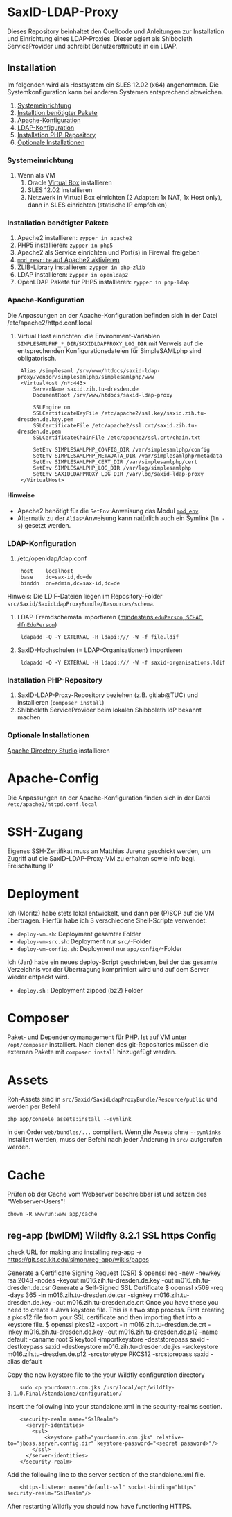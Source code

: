 # SaxID-LDAP-Proxy #

Dieses Repository beinhaltet den Quellcode und Anleitungen zur Installation und Einrichtung eines LDAP-Proxies. Dieser agiert als Shibboleth ServiceProvider und schreibt Benutzerattribute in ein LDAP.

## Installation ##

Im folgenden wird als Hostsystem ein SLES 12.02 (x64) angenommen. Die Systemkonfiguration kann bei anderen Systemen entsprechend abweichen.

1. [Systemeinrichtung](#system)
1. [Installtion benötigter Pakete](#pakete)
1. [Apache-Konfiguration](#apache)
1. [LDAP-Konfiguration](#ldap)
1. [Installation PHP-Repository](#php)
1. [Optionale Installationen](#optional)

### <a name="system"></a>Systemeinrichtung ###

1. Wenn als VM
   1. Oracle [Virtual Box](https://www.virtualbox.org/) installieren
   1. SLES 12.02 installieren
   1. Netzwerk in Virtual Box einrichten (2 Adapter: 1x NAT, 1x Host only), dann in SLES einrichten (statische IP empfohlen)

### <a name="pakete"></a>Installation benötigter Pakete ###

1. Apache2 installieren: `zypper in apache2`
1. PHP5 installieren: `zypper in php5`
1. Apache2 als Service einrichten und Port(s) in Firewall freigeben
1. [`mod_rewrite` auf Apache2 aktivieren](http://askubuntu.com/questions/48362/how-to-enable-mod-rewrite-in-apache)
1. ZLIB-Library installieren: `zypper in php-zlib`
1. LDAP installieren: `zypper in openldap2`
1. OpenLDAP Pakete für PHP5 installieren: `zypper in php-ldap`

### <a name="apache"></a>Apache-Konfiguration ###

Die Anpassungen an der Apache-Konfiguration befinden sich in der Datei
        /etc/apache2/httpd.conf.local

1. Virtual Host einrichten: die Environment-Variablen `SIMPLESAMLPHP_*_DIR`/`SAXIDLDAPPROXY_LOG_DIR` mit Verweis auf die entsprechenden Konfigurationsdateien für SimpleSAMLphp sind obligatorisch.

        Alias /simplesaml /srv/www/htdocs/saxid-ldap-proxy/vendor/simplesamlphp/simplesamlphp/www
        <VirtualHost /n*:443>
            ServerName saxid.zih.tu-dresden.de
            DocumentRoot /srv/www/htdocs/saxid-ldap-proxy

            SSLEngine on
            SSLCertificateKeyFile /etc/apache2/ssl.key/saxid.zih.tu-dresden.de.key.pem
            SSLCertificateFile /etc/apache2/ssl.crt/saxid.zih.tu-dresden.de.pem
            SSLCertificateChainFile /etc/apache2/ssl.crt/chain.txt

            SetEnv SIMPLESAMLPHP_CONFIG_DIR /var/simplesamlphp/config
            SetEnv SIMPLESAMLPHP_METADATA_DIR /var/simplesamlphp/metadata
            SetEnv SIMPLESAMLPHP_CERT_DIR /var/simplesamlphp/cert
            SetEnv SIMPLESAMLPHP_LOG_DIR /var/log/simplesamlphp
            SetEnv SAXIDLDAPPROXY_LOG_DIR /var/log/saxid-ldap-proxy
        </VirtualHost>

#### Hinweise ####

* Apache2 benötigt für die `SetEnv`-Anweisung das Modul [`mod_env`](http://httpd.apache.org/docs/2.2/mod/mod_env.html).
* Alternativ zu der `Alias`-Anweisung kann natürlich auch ein Symlink (`ln -s`) gesetzt werden.

### <a name="ldap"></a>LDAP-Konfiguration ###

1. /etc/openldap/ldap.conf

        host    localhost
        base    dc=sax-id,dc=de
        binddn  cn=admin,dc=sax-id,dc=de

Hinweis: Die LDIF-Dateien liegen im Repository-Folder `src/Saxid/SaxidLdapProxyBundle/Resources/schema`.

1. LDAP-Fremdschemata importieren ([mindestens `eduPerson`, `SCHAC`, `dfnEduPerson`](https://www.aai.dfn.de/der-dienst/attribute/))

        ldapadd -Q -Y EXTERNAL -H ldapi:/// -W -f file.ldif

1. SaxID-Hochschulen (= LDAP-Organisationen) importieren

        ldapadd -Q -Y EXTERNAL -H ldapi:/// -W -f saxid-organisations.ldif

### <a name="php"></a>Installation PHP-Repository ###

1. SaxID-LDAP-Proxy-Repository beziehen (z.B. gitlab@TUC) und installieren (`composer install`)
1. Shibboleth ServiceProvider beim lokalen Shibboleth IdP bekannt machen

### <a name="optional"></a>Optionale Installationen ###

[Apache Directory Studio](https://directory.apache.org/studio/) installieren

# Apache-Config

Die Anpassungen an der Apache-Konfiguration finden sich in der Datei `/etc/apache2/httpd.conf.local`

# SSH-Zugang

Eigenes SSH-Zertifikat muss an Matthias Jurenz geschickt werden, um Zugriff auf die SaxID-LDAP-Proxy-VM zu erhalten sowie Info bzgl. Freischaltung IP

# Deployment

Ich (Moritz) habe stets lokal entwickelt, und dann per (P)SCP auf die VM übertragen. Hierfür habe ich 3 verschiedene Shell-Scripte verwendet:

* `deploy-vm.sh`: Deployment gesamter Folder
* `deploy-vm-src.sh`: Deployment nur `src/`-Folder
* `deploy-vm-config.sh`: Deployment nur `app/config/`-Folder

Ich (Jan) habe ein neues deploy-Script geschrieben, bei der das gesamte Verzeichnis vor der Übertragung komprimiert wird und auf dem Server wieder entpackt wird.

* `deploy.sh` : Deployment zipped (bz2) Folder

# Composer

Paket- und Dependencymanagement für PHP. Ist auf VM unter `/opt/composer` installiert. Nach clonen des git-Repositories müssen die externen Pakete mit `composer install` hinzugefügt werden.

# Assets

Roh-Assets sind in `src/Saxid/SaxidLdapProxyBundle/Resource/public` und werden per Befehl

    php app/console assets:install --symlink

in den Order `web/bundles/...` compiliert. Wenn die Assets ohne `--symlinks` installiert werden, muss der Befehl nach jeder Änderung in `src/` aufgerufen werden.

# Cache

Prüfen ob der Cache vom Webserver beschreibbar ist und setzen des "Webserver-Users"!

    chown -R wwwrun:www app/cache


## reg-app (bwIDM) Wildfly 8.2.1 SSL https Config ##

check URL for making and installing reg-app -> https://git.scc.kit.edu/simon/reg-app/wikis/pages

Generate a Certificate Signing Request (CSR)
        $ openssl req -new -newkey rsa:2048 -nodes -keyout m016.zih.tu-dresden.de.key -out m016.zih.tu-dresden.de.csr
Generate a Self-Signed SSL Certificate
        $ openssl x509 -req -days 365 -in m016.zih.tu-dresden.de.csr -signkey m016.zih.tu-dresden.de.key -out m016.zih.tu-dresden.de.crt
Once you have these you need to create a Java keystore file. This is a two step process. First creating a pkcs12 file from your SSL certificate and then importing that into a keystore file.
        $ openssl pkcs12 -export -in m016.zih.tu-dresden.de.crt -inkey m016.zih.tu-dresden.de.key -out m016.zih.tu-dresden.de.p12 -name default -caname root
        $ keytool -importkeystore -deststorepass saxid -destkeypass saxid -destkeystore m016.zih.tu-dresden.de.jks -srckeystore m016.zih.tu-dresden.de.p12 -srcstoretype PKCS12 -srcstorepass saxid -alias default

Copy the new keystore file to the your Wildfly configuration directory

        sudo cp yourdomain.com.jks /usr/local/opt/wildfly-8.1.0.Final/standalone/configuration/

Insert the following into your standalone.xml in the security-realms section.

        <security-realm name="SslRealm">
          <server-identities>
            <ssl>
                <keystore path="yourdomain.com.jks" relative-to="jboss.server.config.dir" keystore-password="<secret password>"/>
            </ssl>
          </server-identities>
        </security-realm>

Add the following line to the server section of the standalone.xml file.

        <https-listener name="default-ssl" socket-binding="https" security-realm="SslRealm"/>

After restarting Wildfly you should now have functioning HTTPS.